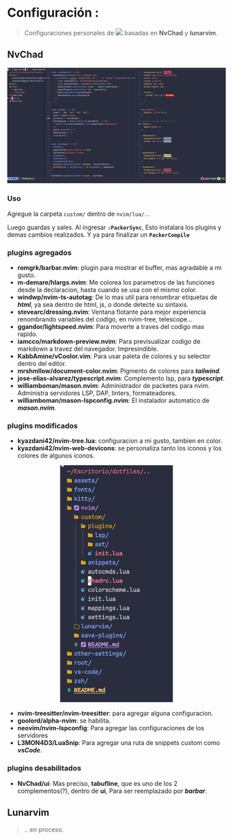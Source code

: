 # Configuración :
> Configuraciones personales de <img style="height: 18px" src="../assets/Nvim-complete.png"> basadas en **NvChad** y **lunarvim**.

## NvChad
<img src="../assets/image-portada-nvichad.png">

### Uso
Agregue la carpeta `custom/` dentro de `nvim/lua/.`.

Luego guardas y sales. Al ingresar **`:PackerSync`**, Esto instalara los plugins y demas cambios realizados. Y ya para finalizar un **`PackerCompile`**

### plugins agregados
+ **romgrk/barbar.nvim**: plugin para mostrar el buffer, mas agradable a mi gusto.
+ **m-demare/hlargs.nvim**: Me colorea los parametros de las funciones desde la declaracion, hasta cuando se usa con el mismo color.
+ **windwp/nvim-ts-autotag**: De lo mas util para renombrar etiquetas de **_html_**, ya sea dentro de html, js, o donde detecte su sintaxis.
+ **stevearc/dressing.nvim**: Ventana flotante para mejor experiencia renombrando variables del codigo, en nvim-tree, telescope...
+ **ggandor/lightspeed.nvim**: Para moverte a traves del codigo mas rapido.
+ **iamcco/markdown-preview.nvim**: Para previsualizar codigo de markdown a travez del navegador. Impresindible.
+ **KabbAmine/vCoolor.vim**: Para usar paleta de colores y su selector dentro del editor.
+ **mrshmllow/document-color.nvim**: Pigmento de colores para **_tailwind_**.
+ **jose-elias-alvarez/typescript.nvim**: Complemento lsp, para **_typescript_**.
+ **williamboman/mason.nvim**: Administrador de packetes para nvim. Administra servidores LSP, DAP, linters, formateadores.
+ **williamboman/mason-lspconfig.nvim**: El instalador automatico de **_mason.nvim_**.

### plugins modificados
+ **kyazdani42/nvim-tree.lua**: configuracion a mi gusto, tambien en color.
+ **kyazdani42/nvim-web-devicons**: se personaliza tanto los iconos y los colores de algunos iconos.

<p align="center"><img src="../assets/image-NvimTree.png"></p>

+ **nvim-treesitter/nvim-treesitter**: para agregar alguna configuracion.
+ **goolord/alpha-nvim**: se habilita.
+ **neovim/nvim-lspconfig**: Para agregar las configuraciones de los servidores
+ **L3MON4D3/LuaSnip**: Para agregar una ruta de snippets custom como **_vsCode_**.

### plugins desabilitados
+ **NvChad/ui**: Mas preciso, **tabufline**, que es uno de los 2 complementos(?), dentro de **ui**, Para ser reemplazado por **_barbar_**.

## Lunarvim
> .. en proceso.
